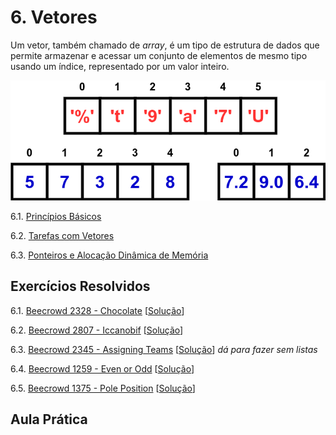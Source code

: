 # 6. Vetores

Um vetor, também chamado de *array*, é um tipo de estrutura de dados que permite armazenar e acessar um conjunto de elementos de mesmo tipo usando um índice, representado por um valor inteiro.

![Representação gráfica de um array](images/arrays.png)

6.1. [Princípios Básicos](definicao.md)

6.2. [Tarefas com Vetores](operacoes.md)

6.3. [Ponteiros e Alocação Dinâmica de Memória](ponteiros.md)


## Exercícios Resolvidos

6.1. [Beecrowd 2328 - Chocolate](https://www.beecrowd.com.br/judge/en/problems/view/2328) [[Solução](iteracao/beecrowd_2328.py)]
 
6.2. [Beecrowd 2807 - Iccanobif](https://www.beecrowd.com.br/judge/en/problems/view/2807) [[Solução](listas/beecrowd_2807.py)]
   
6.3. [Beecrowd 2345 - Assigning Teams](https://www.beecrowd.com.br/judge/en/problems/view/2345) [[Solução](listas/beecrowd_2345.py)] *dá para fazer sem listas*
   
6.4. [Beecrowd 1259 - Even or Odd](https://www.beecrowd.com.br/judge/en/problems/view/1259) [[Solução](listas/beecrowd_1259.py)]
   
6.5. [Beecrowd 1375 - Pole Position](https://www.beecrowd.com.br/judge/en/problems/view/1375) [[Solução](listas/beecrowd_1375.py)]


## Aula Prática


